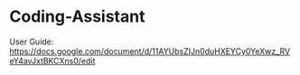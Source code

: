 # Coding-Assistant

User Guide:
https://docs.google.com/document/d/11AYUbsZIJn0duHXEYCy0YeXwz_RVeY4avJxtBKCXns0/edit
